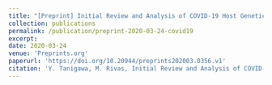 ```yaml
---
title: "[Preprint] Initial Review and Analysis of COVID-19 Host Genetics and Associated Phenotypes"
collection: publications
permalink: /publication/preprint-2020-03-24-covid19
excerpt: 
date: 2020-03-24
venue: 'Preprints.org'
paperurl: 'https://doi.org/10.20944/preprints202003.0356.v1'
citation: 'Y. Tanigawa, M. Rivas, Initial Review and Analysis of COVID-19 Host Genetics and Associated Phenotypes (2020), doi:10.20944/preprints202003.0356.v1.'
---
```

    
<!-- ispreprint: "True"
ispublishedpreprint: "False" -->
